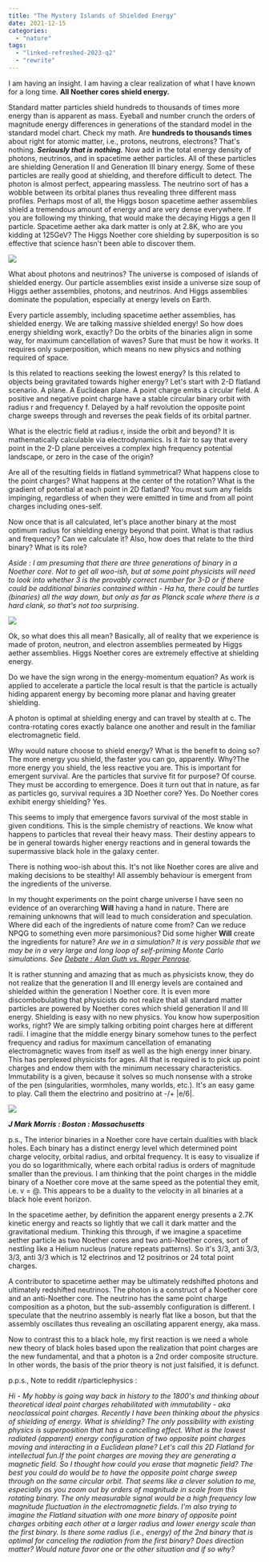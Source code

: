 ```yaml
---
title: "The Mystery Islands of Shielded Energy"
date: 2021-12-15
categories: 
  - "nature"
tags: 
  - "linked-refreshed-2023-q2"
  - "rewrite"
---
```


I am having an insight. I am having a clear realization of what I have known for a long time. **All Noether cores shield energy.**

Standard matter particles shield hundreds to thousands of times more energy than is apparent as mass. Eyeball and number crunch the orders of magnitude energy differences in generations of the standard model in the standard model chart. Check my math. Are **hundreds to thousands times** about right for atomic matter, i.e., protons, neutrons, electrons? That's nothing. _**Seriously that is nothing.**_ Now add in the total energy density of photons, neutrinos, and in spacetime aether particles. All of these particles are shielding Generation II and Generation III binary energy. Some of these particles are really good at shielding, and therefore difficult to detect. The photon is almost perfect, appearing massless. The neutrino sort of has a wobble between its orbital planes thus revealing three different mass profiles. Perhaps most of all, the Higgs boson spacetime aether assemblies shield a tremendous amount of energy and are very dense everywhere. If you are following my thinking, that would make the decaying Higgs a gen II particle. Spacetime aether aka dark matter is only at 2.8K, who are you kidding at 125GeV? The Higgs Noether core shielding by superposition is so effective that science hasn't been able to discover them.

![](images/screen-shot-2021-10-24-at-10.30.27-am.png?w=580)

What about photons and neutrinos? The universe is composed of islands of shielded energy. Our particle assemblies exist inside a universe size soup of Higgs aether assemblies, photons, and neutrinos. And Higgs assemblies dominate the population, especially at energy levels on Earth.

Every particle assembly, including spacetime aether assemblies, has shielded energy. We are talking massive shielded energy! So how does energy shielding work, exactly? Do the orbits of the binaries align in some way, for maximum cancellation of waves? Sure that must be how it works. It requires only superposition, which means no new physics and nothing required of space.

Is this related to reactions seeking the lowest energy? Is this related to objects being gravitated towards higher energy? Let's start with 2-D flatland scenario. A plane. A Euclidean plane. A point charge emits a circular field. A positive and negative point charge have a stable circular binary orbit with radius r and frequency f. Delayed by a half revolution the opposite point charge sweeps through and reverses the peak fields of its orbital partner.

What is the electric field at radius r, inside the orbit and beyond? It is mathematically calculable via electrodynamics. Is it fair to say that every point in the 2-D plane perceives a complex high frequency potential landscape, or zero in the case of the origin?

Are all of the resulting fields in flatland symmetrical? What happens close to the point charges? What happens at the center of the rotation? What is the gradient of potential at each point in 2D flatland? You must sum any fields impinging, regardless of when they were emitted in time and from all point charges including ones-self.

Now once that is all calculated, let's place another binary at the most optimum radius for shielding energy beyond that point. What is that radius and frequency? Can we calculate it? Also, how does that relate to the third binary? What is its role?

_Aside : I am presuming that there are three generations of binary in a Noether core. Not to get all woo-ish, but at some point physicists will need to look into whether 3 is the provably correct number for 3-D or if there could be additional binaries contained within - Ha ha, there could be turtles (binaries) all the way down, but only as far as Planck scale where there is a hard clank, so that's not too surprising_.

![](images/turtles_2880x1620_lede.jpg?w=580)

Ok, so what does this all mean? Basically, all of reality that we experience is made of proton, neutron, and electron assemblies permeated by Higgs aether assemblies. Higgs Noether cores are extremely effective at shielding energy.

Do we have the sign wrong in the energy-momentum equation? As work is applied to accelerate a particle the local result is that the particle is actually hiding apparent energy by becoming more planar and having greater shielding.

A photon is optimal at shielding energy and can travel by stealth at c. The contra-rotating cores exactly balance one another and result in the familiar electromagnetic field.

Why would nature choose to shield energy? What is the benefit to doing so? The more energy you shield, the faster you can go, apparently. Why?The more energy you shield, the less reactive you are. This is important for emergent survival. Are the particles that survive fit for purpose? Of course. They must be according to emergence. Does it turn out that in nature, as far as particles go, survival requires a 3D Noether core? Yes. Do Noether cores exhibit energy shielding? Yes.

This seems to imply that emergence favors survival of the most stable in given conditions. This is the simple chemistry of reactions. We know what happens to particles that reveal their heavy mass. Their destiny appears to be in general towards higher energy reactions and in general towards the supermassive black hole in the galaxy center.

There is nothing woo-ish about this. It's not like Noether cores are alive and making decisions to be stealthy! All assembly behaviour is emergent from the ingredients of the universe.

In my thought experiments on the point charge universe I have seen no evidence of an overarching **Will** having a hand in nature. There are remaining unknowns that will lead to much consideration and speculation. Where did each of the ingredients of nature come from? Can we reduce NPQG to something even more parsimonious? Did some higher **Will** create the ingredients for nature? _Are we in a simulation? It is very possible that we may be in a very large and long loop of self-priming Monte Carlo simulations._ _See [Debate : Alan Guth vs. Roger Penrose](https://johnmarkmorris.com/2021/11/24/debate-alan-guth-vs-roger-penrose/)._

It is rather stunning and amazing that as much as physicists know, they do not realize that the generation II and III energy levels are contained and shielded within the generation I Noether core. It is even more discombobulating that physicists do not realize that all standard matter particles are powered by Noether cores which shield generation II and III energy. Shielding is easy with no new physics. You know how superposition works, right? We are simply talking orbiting point charges here at different radii. I imagine that the middle energy binary somehow tunes to the perfect frequency and radius for maximum cancellation of emanating electromagnetic waves from itself as well as the high energy inner binary. This has perplexed physicists for ages. All that is required is to pick up point charges and endow them with the minimum necessary characteristics. Immutability is a given, because it solves so much nonsense with a stroke of the pen (singularities, wormholes, many worlds, etc.). It's an easy game to play. Call them the electrino and positrino at -/+ |e/6|.

![](images/naturesbasis.png)

**_J Mark Morris : Boston : Massachusetts_**

p.s., The interior binaries in a Noether core have certain dualities with black holes. Each binary has a distinct energy level which determined point charge velocity, orbital radius, and orbital frequency. It is easy to visualize if you do so logarithmically, where each orbital radius is orders of magnitude smaller than the previous. I am thinking that the point charges in the middle binary of a Noether core move at the same speed as the potential they emit, i.e. v = @. This appears to be a duality to the velocity in all binaries at a black hole event horizon.

In the spacetime aether, by definition the apparent energy presents a 2.7K kinetic energy and reacts so lightly that we call it dark matter and the gravitational medium. Thinking this through, if we imagine a spacetime aether particle as two Noether cores and two anti-Noether cores, sort of nestling like a Helium nucleus (nature repeats patterns). So it's 3/3, anti 3/3, 3/3, anti 3/3 which is 12 electrinos and 12 positrinos or 24 total point charges.

A contributor to spacetime aether may be ultimately redshifted photons and ultimately redshifted neutrinos. The photon is a construct of a Noether core and an anti-Noether core. The neutrino has the same point charge composition as a photon, but the sub-assembly configuration is different. I speculate that the neutrino assembly is nearly flat like a boson, but that the assembly oscillates thus revealing an oscillating apparent energy, aka mass.

Now to contrast this to a black hole, my first reaction is we need a whole new theory of black holes based upon the realization that point charges are the new fundamental, and that a photon is a 2nd order composite structure. In other words, the basis of the prior theory is not just falsified, it is defunct.

p.p.s., Note to reddit r/particlephysics :

_Hi - My hobby is going way back in history to the 1800's and thinking about theoretical ideal point charges rehabilitated with immutability - aka neoclassical point charges. Recently I have been thinking about the physics of shielding of energy. What is shielding? The only possibility with existing physics is superposition that has a cancelling effect. What is the lowest radiated (apparent) energy configuration of two opposite point charges moving and interacting in a Euclidean plane? Let's call this 2D Flatland for intellectual fun.If the point charges are moving they are generating a magnetic field. So I thought how could you erase that magnetic field? The best you could do would be to have the opposite point charge sweep through on the same circular orbit. That seems like a clever solution to me, especially as you zoom out by orders of magnitude in scale from this rotating binary. The only measurable signal would be a high frequency low magnitude fluctuation in the electromagnetic fields. I'm also trying to imagine the Flatland situation with one more binary of opposite point charges orbiting each other at a larger radius and lower energy scale than the first binary. Is there some radius (i.e., energy) of the 2nd binary that is optimal for canceling the radiation from the first binary? Does direction matter? Would nature favor one or the other situation and if so why?_
